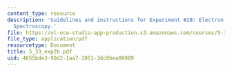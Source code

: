 ```yaml
---
content_type: resource
description: 'Guidelines and instructions for Experiment #2B: Electron Spin Resonance
  Spectroscopy.'
file: https://ol-ocw-studio-app-production.s3.amazonaws.com/courses/5-33-advanced-chemical-experimentation-and-instrumentation-fall-2007/4655bde390d21aa710513dc8bea06989_5_33_exp2b.pdf
file_type: application/pdf
resourcetype: Document
title: 5_33_exp2b.pdf
uid: 4655bde3-90d2-1aa7-1051-3dc8bea06989
---
```

